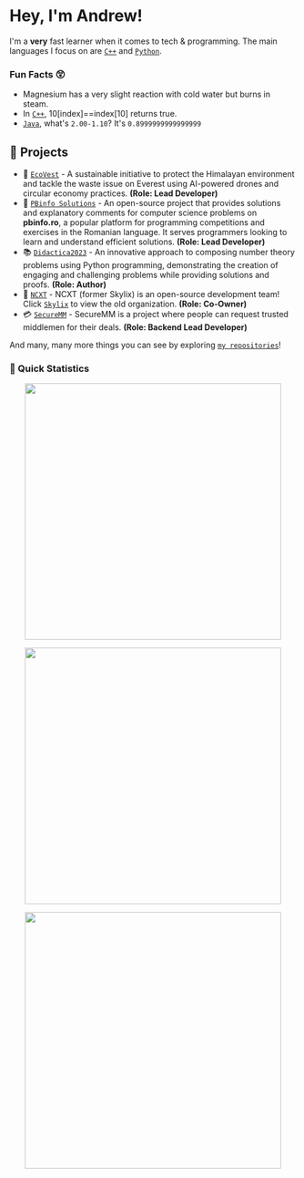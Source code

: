 
# Hey, I'm Andrew! 

I'm a **very** fast learner when it comes to tech & programming. The main languages I focus on are [`C++`] and [`Python`].

### Fun Facts 😲

-  Magnesium has a very slight reaction with cold water but burns in steam.
- In [`C++`], 10[index]==index[10] returns true.
- [`Java`], what's `2.00-1.10`? It's `0.8999999999999999`

## 🚧 Projects
- 🗻 [`EcoVest`] - A sustainable initiative to protect the Himalayan environment and tackle the waste issue on Everest using AI-powered drones and circular economy practices. **(Role: Lead Developer)**
- 🧩 [`PBinfo Solutions`] - An open-source project that provides solutions and explanatory comments for computer science problems on **pbinfo.ro**, a popular platform for programming competitions and exercises in the Romanian language. It serves programmers looking to learn and understand efficient solutions. **(Role: Lead Developer)**
- 📚 [`Didactica2023`] - An innovative approach to composing number theory problems using Python programming, demonstrating the creation of engaging and challenging problems while providing solutions and proofs. **(Role: Author)**
- 💫 [`NCXT`] - NCXT (former Skylix) is an open-source development team! Click [`Skylix`] to view the old organization. **(Role: Co-Owner)**
- 💳 [`SecureMM`] - SecureMM is a project where people can request trusted middlemen for their deals. **(Role: Backend Lead Developer)**

And many, many more things you can see by exploring [`my repositories`]!

### 👀 Quick Statistics
<p align="center">
	<img width="450em" src="https://github-readme-stats.vercel.app/api?username=andrewdisco&show_icons=true&include_all_commits=true&count_private=true&hide_border=true&theme=dark"/>
</p>
<p align="center">
  <img width="450em" src="https://github-readme-stats.vercel.app/api/top-langs/?username=andrewdisco&layout=compact&custom_title=Most%20used%20languages&langs_count=10&include_all_commits=true&hide_progress=true&hide_border=true&theme=dark&hide=">
</p>
<p align="center">
  <img width="450em" src="https://github-readme-streak-stats.herokuapp.com/?user=andrewdisco&include_all_commits=true&hide_border=true&theme=dark">
</p>

<!----------------- Quick Links --------------->

[`Java`]: https://www.java.com/en/
[`Python`]: https://www.python.org/
[`C++`]: https://www.cplusplus.com/
[`Skylix`]: https://github.com/SkylixGH
[`NCXT`]: https://github.com/NCXT5
[`my repositories`]: https://github.com/AndrewDisco?tab=repositories
[`SecureMM`]: https://securemm.co/
[`EcoVest`]: https://github.com/AndrewDisco/EcoVest
[`Didactica2023`]: https://github.com/AndrewDisco/didactica2023/
[`PBinfo Solutions`]: https://github.com/AndrewDisco/pbinfo-solutions
